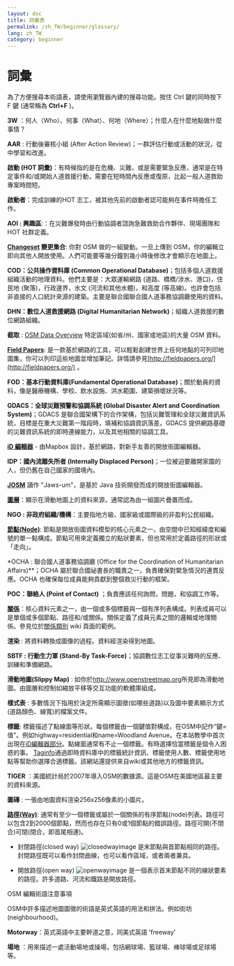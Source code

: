 ```yaml
---
layout: doc
title: 詞彙表 
permalink: /zh_TW/beginner/glossary/
lang: zh_TW
category: beginner
---
```


詞彙 
============


為了方便搜尋本術語表，請使用瀏覽器內建的搜尋功能。按住 Ctrl 鍵的同時按下 F 鍵 (通常稱為 **Ctrl+F** )。  

**3W** ：何人（Who）、何事（What）、何地（Where）；什麼人在什麼地點做什麼事情？  

**AAR** : 行動後審核小組 (After Action Review)；一群評估行動或活動的狀況，從中學習和改進。

**啟動 (HOT 詞彙)**：有時候指的是在危機、災難，或是需要緊急反應，通常是在特定事件和/或開始人道救援行動，需要在短時間內反應或復原，比起一般人道救助專案時間短。

**啟動者**：完成訓練的HOT 志工，被其他先前的啟動者認可能夠在事件時擔任工作。 

**AOI : 興趣區**:：在災難爆發時由行動協調者諮詢急難救助合作夥伴、現場團隊和 HOT 社群定義。


**[Changeset](http://wiki.openstreetmap.org/wiki/Changeset) 變更集合**: 你對 OSM 做的一組變動。一旦上傳到 OSM，你的編輯立即向其他人開放使用。人們可能要等幾分鐘到幾小時後修改才會顯示在地圖上。

**COD：公共操作資料庫 (Common Operational Database)**；包括多個人道救援組織活動的地理資料。他們主要是：大眾運輸網路 (道路、橋橋/涉水、港口)，住民地 (聚落)，行政邊界，水文 (河流和其他水體)，和高度 (等高線)。也許會包括非直接的人口統計來源的建築。主要是聯合國聯合國人道事務協調廳使用的資料。

**DHN：數位人道救援網路 (Digital Humanitarian Network)**；組織人道救援的數位網路組織。

**截取** : [OSM Data Overview](/en/osm-data/data-overview/) 特定區域(如省/州、國家或地區)的大量 OSM 資料。

**[Field Papers](/zh_TW/mobile-mapping/field-papers/)**: 是一款基於網路的工具，可以輕鬆創建世界上任何地點的可列印地圖集，你可以列印這些地圖並增加筆記。詳情請參見[http://fieldpapers.org/](http://fieldpapers.org/) 。 

**FOD：基本行動資料庫(Fundamental Operational Database)**；關於動員的資料，像是醫療機構、學校、飲水設施、洪水範圍、建築損壞狀況等。

**GDACS：全球災難預警和協調系統 (Global Disaster Alert and Coordination System)**；GDACS 是聯合國架構下的合作架構，包括災難管理和全球災難資訊系統，目標是在重大災難第一階段時，填補和協調資訊落差。GDACS 提供網路基礎的災難資訊系統的即時連線能力，以及其他相關的協調工具。

**[iD 編輯器](/zh_TW/beginner/id-editor/)** - 由Mapbox 設計，基於網路，對新手友善的開放街圖編輯器。 

**IDP：國內流離失所者 (Internally Displaced Person)**；一位被迫要離開家園的人，但仍舊在自己國家的國境內。

**[JOSM](https://josm.openstreetmap.de/)** 讀作 "Jaws-um"，是基於 Java 技術開發而成的開放街圖編輯器。 

**[圖層](http://wiki.openstreetmap.org/wiki/Layer)**：顯示在滑動地圖上的資料來源，通常認為由一組圖片疊置而成。

**NGO : 非政府組織/機構**：主要指地方級、國家級或國際級的非盈利公民組織。  

**[節點(Node)](http://wiki.openstreetmap.org/wiki/Node)**: 節點是開放街圖資料模型的核心元素之一，由空間中已知經緯度和編號的單一點構成。節點可用來定義獨立的點狀要素，但也常用於定義路徑的形狀或「走向」。

*OCHA : 聯合國人道事務協調廳 (Office for the Coordination of Humanitarian Affairs)**；OCHA 屬於聯合國祕書長的職責之一，負責確保對緊急情況的連貫反應。OCHA 也確保每位成員能夠貢獻到整個救災行動的框架。

**POC：聯絡人 (Point of Contact)** ；負責應該任何詢問，問題，和協調工作等。

**[關係](http://wiki.openstreetmap.org/wiki/Relation)**：核心資料元素之一，由一個或多個標籤與一個有序列表構成。列表成員可以是單個或多個節點、路徑和/或關係。關係定義了成員元素之間的邏輯或地理關係。參見位於[關係類別](http://wiki.openstreetmap.org/wiki/Types_of_relation) wiki 頁面的範例。 

**渲染** : 將資料轉換成圖像的過程。資料經渲染得到地圖。

**SBTF : 行動生力軍 (Stand-By Task-Force)**；協調數位志工從事災難時的反應、訓練和準備網路。 

**滑動地圖(Slippy Map)** : 如你於<http://www.openstreetmap.org>所見即為滑動地圖。由圖層和控制如縮放平移等交互功能的軟體庫組成。

**樣式表** : 多數情況下指用於決定所需顯示圖徵(如哪些道路)以及圖中要素顯示方式(道路顏色、線寬)的檔案文件。

**標籤**: 標籤描述了點線面等形狀。每個標籤由一個鍵值對構成，在OSM中記作“鍵=值”。例如highway=residential和name=Woodland Avenue。在本站教學中首次出現在[iD編輯器部分](/zh_TW/beginner/id-editor/#basic-editing-with-id)。點線面通常有不止一個標籤。有時選擇恰當標籤是個令人困惑的事。 [Taginfo](https://taginfo.openstreetmap.org/)通過即時資料庫中的標籤統計資訊、標籤使用人數、標籤使用地點等幫助你選擇合適標籤。該網站還提供來自wiki或其他地方的標籤資訊。

**TIGER** ：美國統計局於2007年導入OSM的數據源。這是OSM在美國地區最主要的資料來源。

**圖磚** : 一張由地圖資料渲染256x256像素的小圖片。

**[路徑(Way)](http://wiki.openstreetmap.org/wiki/Way)**: 通常有至少一個標籤或屬於一個關係的有序節點(node)列表。路徑可以包含2到2000個節點，然而也存在只有0或1個節點的錯誤路徑。路徑可開(不閉合)可閉(閉合，即首尾相連)。  

* 封閉路徑(closed way) ![closedwayimage](http://wiki.openstreetmap.org/w/images/thumb/e/ed/Mf_closed_way.svg/20px-Mf_closed_way.svg.png) 是末節點與首節點相同的路徑。封閉路徑既可以看作封閉曲線，也可以看作區域，或者兩者兼具。 

* 開放路徑(open way) ![openwayimage](http://wiki.openstreetmap.org/w/images/thumb/2/2a/Mf_way.svg/20px-Mf_way.svg.png) 是一個表示首末節點不同的線狀要素的路徑。許多道路、河流和鐵路是開放路徑。
 
OSM 編輯術語注意事項

OSM中許多描述地圖圖徵的術語是英式英語的用法和拼法。例如街坊(neighbourhood)。

**Motorway**：英式英語中主要幹道之意，同美式英語 'freeway'

**場地** ：用來描述一處活動場地或操場，包括網球場、籃球場、棒球場或足球場等。